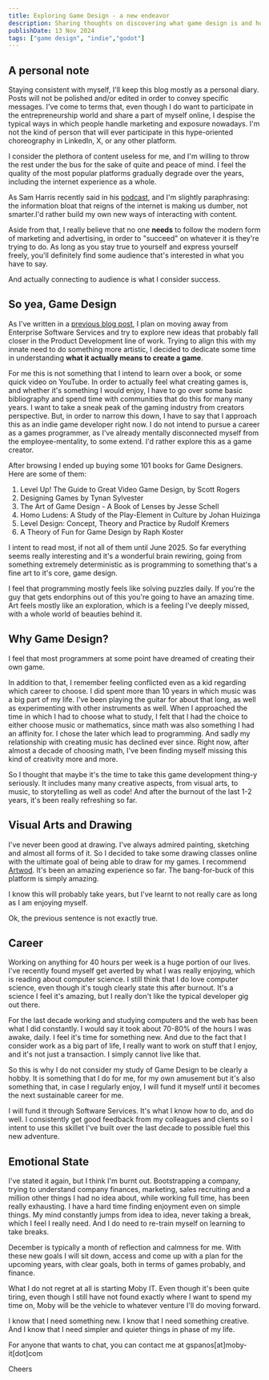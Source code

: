 ```yaml
---
title: Exploring Game Design - a new endeavor
description: Sharing thoughts on discovering what game design is and how could a web developer rewire their brain to fit in it.
publishDate: 13 Nov 2024
tags: ["game design", "indie","godot"]
---
```


## A personal note

Staying consistent with myself, I'll keep this blog mostly as a personal diary. Posts will not be polished and/or edited in order to convey specific messages. I've come to terms that, even though I do want to participate in the entrepreneurship world and share a part of myself online, I despise the typical ways in which people handle marketing and exposure nowadays.
I'm not the kind of person that will ever participate in this hype-oriented choreography in LinkedIn, X, or any other platform.

I consider the plethora of content useless for me, and I'm willing to throw the rest under the bus
for the sake of quite and peace of mind. I feel the quality of the most popular platforms gradually degrade over the years, including the internet experience as a whole.

As Sam Harris recently said in his [podcast](https://www.youtube.com/watch?v=txjr4IdCao8), and I'm slightly paraphrasing: the information bloat that reigns of the internet is making us dumber, not smarter.I'd rather build my own new ways of interacting with content.

Aside from that, I really believe that no one **needs** to follow the modern form of marketing and advertising, in order to "succeed" on whatever it is they're trying to do. As long as you stay true to yourself and express yourself freely, you'll definitely find some audience that's interested in what you have to say.

And actually connecting to audience is what I consider success.

## So yea, Game Design

As I've written in a [previous blog post](https://gspanos.tech/posts/moving-away-from-enterprise-services/), I plan on moving away from Enterprise Software Services and try to explore new ideas that probably fall
closer in the Product Development line of work. Trying to align this with my innate need to do something more artistic, I decided to dedicate some time in understanding **what it actually means to create a game**.

For me this is not something that I intend to learn over a book, or some quick video on YouTube. In order to actually feel what creating games is, and whether it's something I would enjoy, I have to go over
some basic bibliography and spend time with communities that do this for many many years. I want to take a sneak peak of the gaming industry from creators perspective. But, in order to narrow this down, I have to say
that I approach this as an indie game developer right now. I do not intend to pursue a career as a games programmer, as I've already mentally disconnected myself from the employee-mentality, to some extend.
I'd rather explore this as a game creator.

After browsing I ended up buying some 101 books for Game Designers. Here are some of them:

1. Level Up! The Guide to Great Video Game Design, by Scott Rogers
2. Designing Games by Tynan Sylvester
3. The Art of Game Design - A Book of Lenses by Jesse Schell
4. Homo Ludens: A Study of the Play-Element in Culture by Johan Huizinga
5. Level Design: Concept, Theory and Practice by Rudolf Kremers
6. A Theory of Fun for Game Design by Raph Koster

I intent to read most, if not all of them until June 2025. So far everything seems really interesting and
it's a wonderful brain rewiring, going from something extremely deterministic as is programming to something that's
a fine art to it's core, game design.

I feel that programming mostly feels like solving puzzles daily. If you're the guy that gets endorphins out of this you're going to have an amazing time. Art feels mostly like an exploration, which is a feeling I've deeply missed, with a whole world of beauties behind it.

## Why Game Design?

I feel that most programmers at some point have dreamed of creating their own game.

In addition to that, I remember feeling conflicted even as a
kid regarding which career to choose. I did spent more than 10 years in which music was a big part of my life. I've been playing
the guitar for about that long, as well as experimenting with other instruments as well. When I approached the time in which
I had to choose what to study, I felt that I had the choice to either choose music or mathematics, since math was also something I
had an affinity for. I chose the later which lead to programming. And sadly my relationship with creating music has
declined ever since. Right now, after almost a decade of choosing math, I've been finding myself missing this kind of creativity more and more.

So I thought that maybe it's the time to take this game development thing-y seriously. It includes many many creative aspects, from visual
arts, to music, to storytelling as well as code! And after the burnout of the last 1-2 years, it's been really refreshing so far.

## Visual Arts and Drawing

I've never been good at drawing. I've always admired painting, sketching and almost all forms of it. So I decided to take some
drawing classes online with the ultimate goal of being able to draw for my games. I recommend [Artwod](https://artwod.com/). It's been an amazing experience so far. The bang-for-buck of this platform is simply amazing.

I know this will probably take years, but I've learnt to not really care as long as I am enjoying myself.

Ok, the previous sentence is not exactly true.

## Career

Working on anything for 40 hours per week is a huge portion of our lives. I've recently found myself get averted by what I was
really enjoying, which is reading about computer science. I still think that I do love computer science, even though it's tough clearly state this after burnout.
It's a science I feel it's amazing, but I really don't like the typical developer gig out there.

For the last decade working and studying computers and the web has been what I did constantly. I would say it took about 70-80% of the hours I was awake, daily. I feel it's time for something new. And due to the fact that I consider work as a big part of life, I really want
to work on stuff that I enjoy, and it's not just a transaction. I simply cannot live like that.

So this is why I do not consider my study of Game Design to be clearly a hobby. It is something that I do for me, for my own amusement
but it's also something that, in case I regularly enjoy, I will fund it myself until it becomes the next sustainable career for me.

I will fund it through Software Services. It's what I know how to do, and do well. I consistently get good feedback from my colleagues and clients so I intent to use this skillet I've built over the last decade to possible fuel this new adventure.

## Emotional State

I've stated it again, but I think I'm burnt out. Bootstrapping a company, trying to understand company finances, marketing, sales
recruiting and a million other things I had no idea about, while working full time, has been really exhausting. I have a hard time finding enjoyment even on simple things. My mind constantly jumps from idea to idea, never taking a break, which I feel I really need. And I do need to re-train myself on learning to take breaks.

December is typically a month of reflection and calmness for me. With these new goals I will sit down, access and come up with a
plan for the upcoming years, with clear goals, both in terms of games probably, and finance.

What I do not regret at all is starting Moby IT. Even though it's been quite tiring, even though I still have not found
exactly where I want to spend my time on, Moby will be the vehicle to whatever venture I'll do moving forward.

I know that I need something new. I know that I need something creative. And I know that I need simpler and quieter things in phase of my life.

For anyone that wants to chat, you can contact me at gspanos[at]moby-it[dot]com

Cheers
